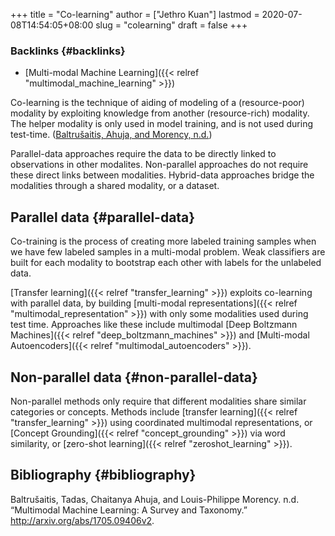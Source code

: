 +++
title = "Co-learning"
author = ["Jethro Kuan"]
lastmod = 2020-07-08T14:54:05+08:00
slug = "colearning"
draft = false
+++

### Backlinks {#backlinks}

- [Multi-modal Machine Learning]({{< relref "multimodal_machine_learning" >}})

Co-learning is the technique of aiding of modeling of a
(resource-poor) modality by exploiting knowledge from another
(resource-rich) modality. The helper modality is only used in model
training, and is not used during test-time. ([Baltrušaitis, Ahuja, and Morency, n.d.](#org844b4fb))

Parallel-data approaches require the data to be directly linked to
observations in other modalites. Non-parallel approaches do not
require these direct links between modalities. Hybrid-data approaches
bridge the modalities through a shared modality, or a dataset.

## Parallel data {#parallel-data}

Co-training is the process of creating more labeled training samples
when we have few labeled samples in a multi-modal problem. Weak
classifiers are built for each modality to bootstrap each other with
labels for the unlabeled data.

[Transfer learning]({{< relref "transfer_learning" >}}) exploits co-learning with parallel data, by building
[multi-modal representations]({{< relref "multimodal_representation" >}}) with only some modalities used during test
time. Approaches like these include multimodal [Deep Boltzmann Machines]({{< relref "deep_boltzmann_machines" >}})
and [Multi-modal Autoencoders]({{< relref "multimodal_autoencoders" >}}).

## Non-parallel data {#non-parallel-data}

Non-parallel methods only require that different modalities share
similar categories or concepts. Methods include [transfer learning]({{< relref "transfer_learning" >}})
using coordinated multimodal representations, or [Concept Grounding]({{< relref "concept_grounding" >}}) via
word similarity, or [zero-shot learning]({{< relref "zeroshot_learning" >}}).

## Bibliography {#bibliography}

<a id="org844b4fb"></a>Baltrušaitis, Tadas, Chaitanya Ahuja, and Louis-Philippe Morency. n.d. “Multimodal Machine Learning: A Survey and Taxonomy.” <http://arxiv.org/abs/1705.09406v2>.
